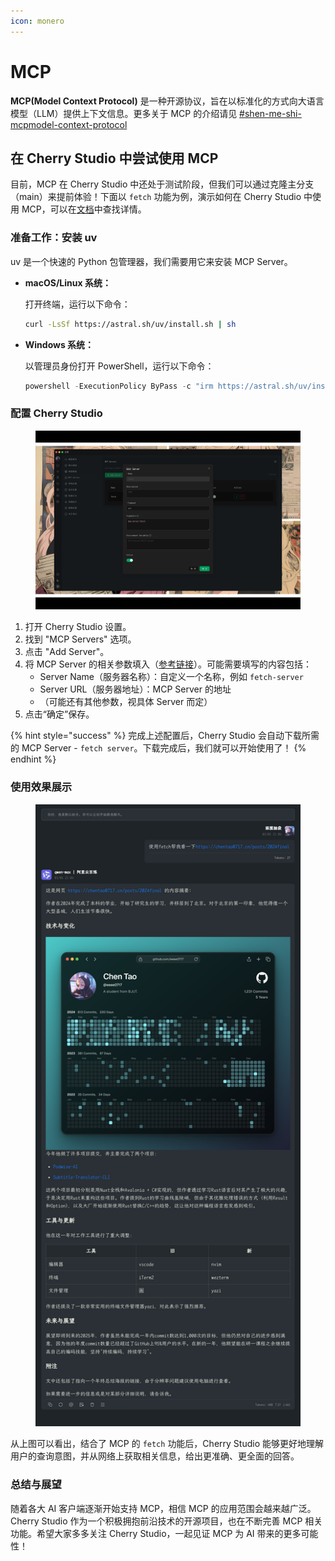 ```yaml
---
icon: monero
---
```


# MCP

**MCP(Model Context Protocol)** 是一种开源协议，旨在以标准化的方式向大语言模型（LLM）提供上下文信息。更多关于 MCP 的介绍请见 [#shen-me-shi-mcpmodel-context-protocol](../../question-contact/knowledge.md#shen-me-shi-mcpmodel-context-protocol "mention")

## 在 Cherry Studio 中尝试使用 MCP

目前，MCP 在 Cherry Studio 中还处于测试阶段，但我们可以通过克隆主分支（main）来提前体验！下面以 `fetch` 功能为例，演示如何在 Cherry Studio 中使用 MCP，可以在[文档](https://github.com/modelcontextprotocol/servers/tree/main/src/fetch)中查找详情。

### **准备工作：安装 uv**

uv 是一个快速的 Python 包管理器，我们需要用它来安装 MCP Server。

*   **macOS/Linux 系统：**

    打开终端，运行以下命令：

    ```bash
    curl -LsSf https://astral.sh/uv/install.sh | sh
    ```
*   **Windows 系统：**

    以管理员身份打开 PowerShell，运行以下命令：

    ```powershell
    powershell -ExecutionPolicy ByPass -c "irm https://astral.sh/uv/install.ps1 | iex"
    ```

### **配置 Cherry Studio**&#x20;

<figure><img src="../../.gitbook/assets/image (110).png" alt=""><figcaption></figcaption></figure>

1. 打开 Cherry Studio 设置。
2. 找到 "MCP Servers" 选项。
3. 点击 "Add Server"。
4. 将 MCP Server 的相关参数填入（[参考链接](https://github.com/modelcontextprotocol/servers/tree/main/src/fetch)）。可能需要填写的内容包括：
   * Server Name（服务器名称）：自定义一个名称，例如 `fetch-server`
   * Server URL（服务器地址）：MCP Server 的地址
   * （可能还有其他参数，视具体 Server 而定）
5. 点击“确定”保存。

{% hint style="success" %}
完成上述配置后，Cherry Studio 会自动下载所需的 MCP Server - `fetch server`。下载完成后，我们就可以开始使用了！
{% endhint %}

### **使用效果展示**

<figure><img src="../../.gitbook/assets/image (111).png" alt=""><figcaption></figcaption></figure>

从上图可以看出，结合了 MCP 的 `fetch` 功能后，Cherry Studio 能够更好地理解用户的查询意图，并从网络上获取相关信息，给出更准确、更全面的回答。

### **总结与展望**

随着各大 AI 客户端逐渐开始支持 MCP，相信 MCP 的应用范围会越来越广泛。Cherry Studio 作为一个积极拥抱前沿技术的开源项目，也在不断完善 MCP 相关功能。希望大家多多关注 Cherry Studio，一起见证 MCP 为 AI 带来的更多可能性！
